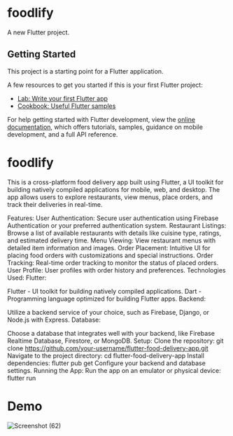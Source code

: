 # foodlify

A new Flutter project.

## Getting Started

This project is a starting point for a Flutter application.

A few resources to get you started if this is your first Flutter project:

- [Lab: Write your first Flutter app](https://docs.flutter.dev/get-started/codelab)
- [Cookbook: Useful Flutter samples](https://docs.flutter.dev/cookbook)

For help getting started with Flutter development, view the
[online documentation](https://docs.flutter.dev/), which offers tutorials,
samples, guidance on mobile development, and a full API reference.

# foodlify
This is a cross-platform food delivery app built using Flutter, a UI toolkit for building natively compiled applications for mobile, web, and desktop. The app allows users to explore restaurants, view menus, place orders, and track their deliveries in real-time.

Features:
User Authentication: Secure user authentication using Firebase Authentication or your preferred authentication system.
Restaurant Listings: Browse a list of available restaurants with details like cuisine type, ratings, and estimated delivery time.
Menu Viewing: View restaurant menus with detailed item information and images.
Order Placement: Intuitive UI for placing food orders with customizations and special instructions.
Order Tracking: Real-time order tracking to monitor the status of placed orders.
User Profile: User profiles with order history and preferences.
Technologies Used:
Flutter:

Flutter - UI toolkit for building natively compiled applications.
Dart - Programming language optimized for building Flutter apps.
Backend:

Utilize a backend service of your choice, such as Firebase, Django, or Node.js with Express.
Database:

Choose a database that integrates well with your backend, like Firebase Realtime Database, Firestore, or MongoDB.
Setup:
Clone the repository: git clone https://github.com/your-username/flutter-food-delivery-app.git
Navigate to the project directory: cd flutter-food-delivery-app
Install dependencies: flutter pub get
Configure your backend and database settings.
Running the App:
Run the app on an emulator or physical device: flutter run

# Demo
![Screenshot (62)](https://github.com/Prannn182/FoodDeliveryApp/assets/89305305/99cff4d5-945f-4257-94d8-666d3055413d)



